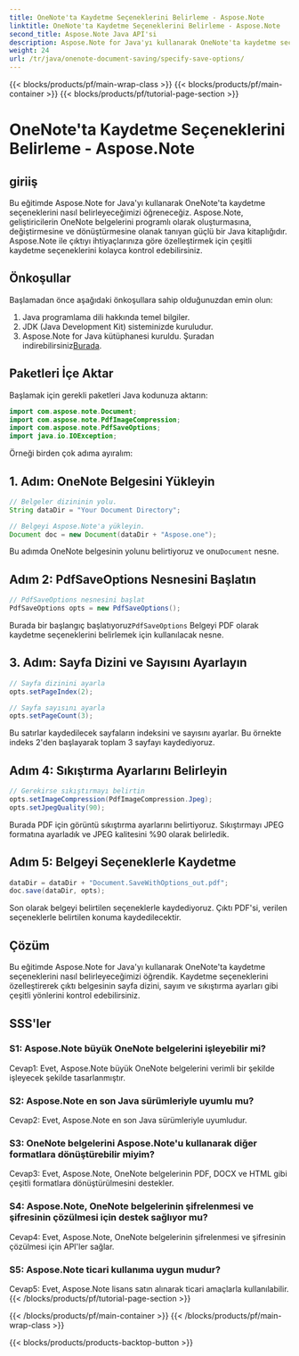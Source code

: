 ```yaml
---
title: OneNote'ta Kaydetme Seçeneklerini Belirleme - Aspose.Note
linktitle: OneNote'ta Kaydetme Seçeneklerini Belirleme - Aspose.Note
second_title: Aspose.Note Java API'si
description: Aspose.Note for Java'yı kullanarak OneNote'ta kaydetme seçeneklerini nasıl belirleyeceğinizi öğrenin. Sayfa dizini, sayım ve sıkıştırma ayarlarını zahmetsizce özelleştirin.
weight: 24
url: /tr/java/onenote-document-saving/specify-save-options/
---
```


{{< blocks/products/pf/main-wrap-class >}}
{{< blocks/products/pf/main-container >}}
{{< blocks/products/pf/tutorial-page-section >}}

# OneNote'ta Kaydetme Seçeneklerini Belirleme - Aspose.Note

## giriiş

Bu eğitimde Aspose.Note for Java'yı kullanarak OneNote'ta kaydetme seçeneklerini nasıl belirleyeceğimizi öğreneceğiz. Aspose.Note, geliştiricilerin OneNote belgelerini programlı olarak oluşturmasına, değiştirmesine ve dönüştürmesine olanak tanıyan güçlü bir Java kitaplığıdır. Aspose.Note ile çıktıyı ihtiyaçlarınıza göre özelleştirmek için çeşitli kaydetme seçeneklerini kolayca kontrol edebilirsiniz.

## Önkoşullar

Başlamadan önce aşağıdaki önkoşullara sahip olduğunuzdan emin olun:

1. Java programlama dili hakkında temel bilgiler.
2. JDK (Java Development Kit) sisteminizde kuruludur.
3.  Aspose.Note for Java kütüphanesi kuruldu. Şuradan indirebilirsiniz[Burada](https://releases.aspose.com/note/java/).

## Paketleri İçe Aktar

Başlamak için gerekli paketleri Java kodunuza aktarın:

```java
import com.aspose.note.Document;
import com.aspose.note.PdfImageCompression;
import com.aspose.note.PdfSaveOptions;
import java.io.IOException;
```

Örneği birden çok adıma ayıralım:

## 1. Adım: OneNote Belgesini Yükleyin

```java
// Belgeler dizininin yolu.
String dataDir = "Your Document Directory";

// Belgeyi Aspose.Note'a yükleyin.
Document doc = new Document(dataDir + "Aspose.one");
```

 Bu adımda OneNote belgesinin yolunu belirtiyoruz ve onu`Document` nesne.

## Adım 2: PdfSaveOptions Nesnesini Başlatın

```java
// PdfSaveOptions nesnesini başlat
PdfSaveOptions opts = new PdfSaveOptions();
```

 Burada bir başlangıç başlatıyoruz`PdfSaveOptions` Belgeyi PDF olarak kaydetme seçeneklerini belirlemek için kullanılacak nesne.

## 3. Adım: Sayfa Dizini ve Sayısını Ayarlayın

```java
// Sayfa dizinini ayarla
opts.setPageIndex(2);

// Sayfa sayısını ayarla
opts.setPageCount(3);
```

Bu satırlar kaydedilecek sayfaların indeksini ve sayısını ayarlar. Bu örnekte indeks 2'den başlayarak toplam 3 sayfayı kaydediyoruz.

## Adım 4: Sıkıştırma Ayarlarını Belirleyin

```java
// Gerekirse sıkıştırmayı belirtin
opts.setImageCompression(PdfImageCompression.Jpeg);
opts.setJpegQuality(90);
```

Burada PDF için görüntü sıkıştırma ayarlarını belirtiyoruz. Sıkıştırmayı JPEG formatına ayarladık ve JPEG kalitesini %90 olarak belirledik.

## Adım 5: Belgeyi Seçeneklerle Kaydetme

```java
dataDir = dataDir + "Document.SaveWithOptions_out.pdf";
doc.save(dataDir, opts);
```

Son olarak belgeyi belirtilen seçeneklerle kaydediyoruz. Çıktı PDF'si, verilen seçeneklerle belirtilen konuma kaydedilecektir.

## Çözüm

Bu eğitimde Aspose.Note for Java'yı kullanarak OneNote'ta kaydetme seçeneklerini nasıl belirleyeceğimizi öğrendik. Kaydetme seçeneklerini özelleştirerek çıktı belgesinin sayfa dizini, sayım ve sıkıştırma ayarları gibi çeşitli yönlerini kontrol edebilirsiniz.

## SSS'ler

### S1: Aspose.Note büyük OneNote belgelerini işleyebilir mi?

Cevap1: Evet, Aspose.Note büyük OneNote belgelerini verimli bir şekilde işleyecek şekilde tasarlanmıştır.

### S2: Aspose.Note en son Java sürümleriyle uyumlu mu?

Cevap2: Evet, Aspose.Note en son Java sürümleriyle uyumludur.

### S3: OneNote belgelerini Aspose.Note'u kullanarak diğer formatlara dönüştürebilir miyim?

Cevap3: Evet, Aspose.Note, OneNote belgelerinin PDF, DOCX ve HTML gibi çeşitli formatlara dönüştürülmesini destekler.

### S4: Aspose.Note, OneNote belgelerinin şifrelenmesi ve şifresinin çözülmesi için destek sağlıyor mu?

Cevap4: Evet, Aspose.Note, OneNote belgelerinin şifrelenmesi ve şifresinin çözülmesi için API'ler sağlar.

### S5: Aspose.Note ticari kullanıma uygun mudur?

Cevap5: Evet, Aspose.Note lisans satın alınarak ticari amaçlarla kullanılabilir.
{{< /blocks/products/pf/tutorial-page-section >}}

{{< /blocks/products/pf/main-container >}}
{{< /blocks/products/pf/main-wrap-class >}}

{{< blocks/products/products-backtop-button >}}
